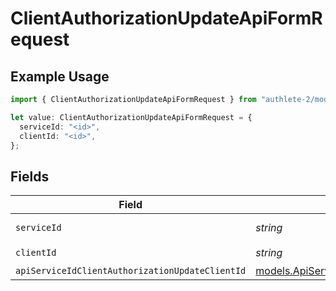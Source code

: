 # ClientAuthorizationUpdateApiFormRequest

## Example Usage

```typescript
import { ClientAuthorizationUpdateApiFormRequest } from "authlete-2/models/operations";

let value: ClientAuthorizationUpdateApiFormRequest = {
  serviceId: "<id>",
  clientId: "<id>",
};
```

## Fields

| Field                                                                                                                 | Type                                                                                                                  | Required                                                                                                              | Description                                                                                                           |
| --------------------------------------------------------------------------------------------------------------------- | --------------------------------------------------------------------------------------------------------------------- | --------------------------------------------------------------------------------------------------------------------- | --------------------------------------------------------------------------------------------------------------------- |
| `serviceId`                                                                                                           | *string*                                                                                                              | :heavy_check_mark:                                                                                                    | A service ID.                                                                                                         |
| `clientId`                                                                                                            | *string*                                                                                                              | :heavy_check_mark:                                                                                                    | A client ID.<br/>                                                                                                     |
| `apiServiceIdClientAuthorizationUpdateClientId`                                                                       | [models.ApiServiceIdClientAuthorizationUpdateClientId](../../models/apiserviceidclientauthorizationupdateclientid.md) | :heavy_minus_sign:                                                                                                    | N/A                                                                                                                   |